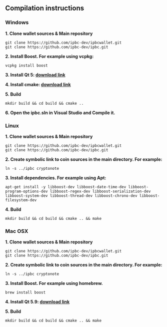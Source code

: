 Compilation instructions
------------------------

### Windows

**1. Clone wallet sources & Main repository**

```
git clone https://github.com/ipbc-dev/ipbcwallet.git
git clone https://github.com/ipbc-dev/ipbc.git
```

**2. Install Boost. For example using vcpkg:**

```
vcpkg install boost
```

**3. Install Qt 5: [download link](http://qt.io/download)**

**4. Install cmake: [download link](https://cmake.org/download/)**

**5. Build**

```
mkdir build && cd build && cmake ..
```

**6. Open the ipbc.sln in Visual Studio and Compile it.**

### Linux

**1. Clone wallet sources & Main repository**

```
git clone https://github.com/ipbc-dev/ipbcwallet.git
git clone https://github.com/ipbc-dev/ipbc.git
```

**2. Create symbolic link to coin sources in the main directory. For example:**

```
ln -s ../ipbc cryptonote
```

**3. Install dependencies. For example using Apt:**

```
apt-get install -y libboost-dev libboost-date-time-dev libboost-program-options-dev libboost-regex-dev libboost-serialization-dev libboost-system-dev libboost-thread-dev libboost-chrono-dev libboost-filesystem-dev
```

**4. Build**

```
mkdir build && cd build && cmake .. && make
```

### Mac OSX

**1. Clone wallet sources & Main repository**

```
git clone https://github.com/ipbc-dev/ipbcwallet.git
git clone https://github.com/ipbc-dev/ipbc.git
```

**2. Create symbolic link to coin sources in the main directory. For example:**

```
ln -s ../ipbc cryptonote
```

**3. Install Boost. For example using homebrew.**

```
brew install boost
```

**4. Install Qt 5.9: [download link](http://qt.io/download)**

**5. Build**

```
mkdir build && cd build && cmake .. && make
```
